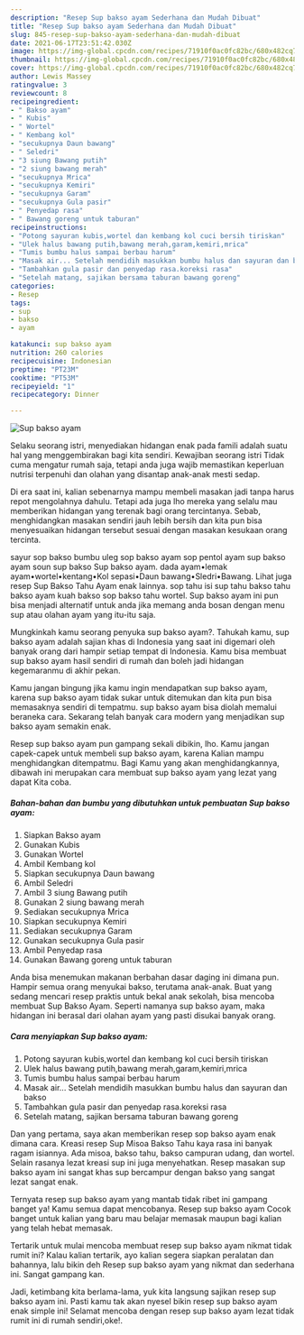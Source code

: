```yaml
---
description: "Resep Sup bakso ayam Sederhana dan Mudah Dibuat"
title: "Resep Sup bakso ayam Sederhana dan Mudah Dibuat"
slug: 845-resep-sup-bakso-ayam-sederhana-dan-mudah-dibuat
date: 2021-06-17T23:51:42.030Z
image: https://img-global.cpcdn.com/recipes/71910f0ac0fc82bc/680x482cq70/sup-bakso-ayam-foto-resep-utama.jpg
thumbnail: https://img-global.cpcdn.com/recipes/71910f0ac0fc82bc/680x482cq70/sup-bakso-ayam-foto-resep-utama.jpg
cover: https://img-global.cpcdn.com/recipes/71910f0ac0fc82bc/680x482cq70/sup-bakso-ayam-foto-resep-utama.jpg
author: Lewis Massey
ratingvalue: 3
reviewcount: 8
recipeingredient:
- " Bakso ayam"
- " Kubis"
- " Wortel"
- " Kembang kol"
- "secukupnya Daun bawang"
- " Seledri"
- "3 siung Bawang putih"
- "2 siung bawang merah"
- "secukupnya Mrica"
- "secukupnya Kemiri"
- "secukupnya Garam"
- "secukupnya Gula pasir"
- " Penyedap rasa"
- " Bawang goreng untuk taburan"
recipeinstructions:
- "Potong sayuran kubis,wortel dan kembang kol cuci bersih tiriskan"
- "Ulek halus bawang putih,bawang merah,garam,kemiri,mrica"
- "Tumis bumbu halus sampai berbau harum"
- "Masak air... Setelah mendidih masukkan bumbu halus dan sayuran dan bakso"
- "Tambahkan gula pasir dan penyedap rasa.koreksi rasa"
- "Setelah matang, sajikan bersama taburan bawang goreng"
categories:
- Resep
tags:
- sup
- bakso
- ayam

katakunci: sup bakso ayam 
nutrition: 260 calories
recipecuisine: Indonesian
preptime: "PT23M"
cooktime: "PT53M"
recipeyield: "1"
recipecategory: Dinner

---
```



![Sup bakso ayam](https://img-global.cpcdn.com/recipes/71910f0ac0fc82bc/680x482cq70/sup-bakso-ayam-foto-resep-utama.jpg)

Selaku seorang istri, menyediakan hidangan enak pada famili adalah suatu hal yang menggembirakan bagi kita sendiri. Kewajiban seorang istri Tidak cuma mengatur rumah saja, tetapi anda juga wajib memastikan keperluan nutrisi terpenuhi dan olahan yang disantap anak-anak mesti sedap.

Di era  saat ini, kalian sebenarnya mampu membeli masakan jadi tanpa harus repot mengolahnya dahulu. Tetapi ada juga lho mereka yang selalu mau memberikan hidangan yang terenak bagi orang tercintanya. Sebab, menghidangkan masakan sendiri jauh lebih bersih dan kita pun bisa menyesuaikan hidangan tersebut sesuai dengan masakan kesukaan orang tercinta. 

sayur sop bakso bumbu uleg sop bakso ayam sop pentol ayam sup bakso ayam soun sup bakso Sup bakso ayam. dada ayam•lemak ayam•wortel•kentang•Kol sepasi•Daun bawang•Sledri•Bawang. Lihat juga resep Sup Bakso Tahu Ayam enak lainnya. sop tahu isi sup tahu bakso tahu bakso ayam kuah bakso sop bakso tahu wortel. Sup bakso ayam ini pun bisa menjadi alternatif untuk anda jika memang anda bosan dengan menu sup atau olahan ayam yang itu-itu saja.

Mungkinkah kamu seorang penyuka sup bakso ayam?. Tahukah kamu, sup bakso ayam adalah sajian khas di Indonesia yang saat ini digemari oleh banyak orang dari hampir setiap tempat di Indonesia. Kamu bisa membuat sup bakso ayam hasil sendiri di rumah dan boleh jadi hidangan kegemaranmu di akhir pekan.

Kamu jangan bingung jika kamu ingin mendapatkan sup bakso ayam, karena sup bakso ayam tidak sukar untuk ditemukan dan kita pun bisa memasaknya sendiri di tempatmu. sup bakso ayam bisa diolah memalui beraneka cara. Sekarang telah banyak cara modern yang menjadikan sup bakso ayam semakin enak.

Resep sup bakso ayam pun gampang sekali dibikin, lho. Kamu jangan capek-capek untuk membeli sup bakso ayam, karena Kalian mampu menghidangkan ditempatmu. Bagi Kamu yang akan menghidangkannya, dibawah ini merupakan cara membuat sup bakso ayam yang lezat yang dapat Kita coba.

<!--inarticleads1-->

##### Bahan-bahan dan bumbu yang dibutuhkan untuk pembuatan Sup bakso ayam:

1. Siapkan  Bakso ayam
1. Gunakan  Kubis
1. Gunakan  Wortel
1. Ambil  Kembang kol
1. Siapkan secukupnya Daun bawang
1. Ambil  Seledri
1. Ambil 3 siung Bawang putih
1. Gunakan 2 siung bawang merah
1. Sediakan secukupnya Mrica
1. Siapkan secukupnya Kemiri
1. Sediakan secukupnya Garam
1. Gunakan secukupnya Gula pasir
1. Ambil  Penyedap rasa
1. Gunakan  Bawang goreng untuk taburan


Anda bisa menemukan makanan berbahan dasar daging ini dimana pun. Hampir semua orang menyukai bakso, terutama anak-anak. Buat yang sedang mencari resep praktis untuk bekal anak sekolah, bisa mencoba membuat Sup Bakso Ayam. Seperti namanya sup bakso ayam, maka hidangan ini berasal dari olahan ayam yang pasti disukai banyak orang. 

<!--inarticleads2-->

##### Cara menyiapkan Sup bakso ayam:

1. Potong sayuran kubis,wortel dan kembang kol cuci bersih tiriskan
1. Ulek halus bawang putih,bawang merah,garam,kemiri,mrica
1. Tumis bumbu halus sampai berbau harum
1. Masak air... Setelah mendidih masukkan bumbu halus dan sayuran dan bakso
1. Tambahkan gula pasir dan penyedap rasa.koreksi rasa
1. Setelah matang, sajikan bersama taburan bawang goreng


Dan yang pertama, saya akan memberikan resep sop bakso ayam enak dimana cara. Kreasi resep Sup Misoa Bakso Tahu kaya rasa ini banyak ragam isiannya. Ada misoa, bakso tahu, bakso campuran udang, dan wortel. Selain rasanya lezat kreasi sup ini juga menyehatkan. Resep masakan sup bakso ayam ini sangat khas sup bercampur dengan bakso yang sangat lezat sangat enak. 

Ternyata resep sup bakso ayam yang mantab tidak ribet ini gampang banget ya! Kamu semua dapat mencobanya. Resep sup bakso ayam Cocok banget untuk kalian yang baru mau belajar memasak maupun bagi kalian yang telah hebat memasak.

Tertarik untuk mulai mencoba membuat resep sup bakso ayam nikmat tidak rumit ini? Kalau kalian tertarik, ayo kalian segera siapkan peralatan dan bahannya, lalu bikin deh Resep sup bakso ayam yang nikmat dan sederhana ini. Sangat gampang kan. 

Jadi, ketimbang kita berlama-lama, yuk kita langsung sajikan resep sup bakso ayam ini. Pasti kamu tak akan nyesel bikin resep sup bakso ayam enak simple ini! Selamat mencoba dengan resep sup bakso ayam lezat tidak rumit ini di rumah sendiri,oke!.

